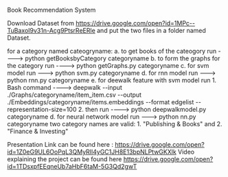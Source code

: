 Book Recommendation System

Download Dataset from  https://drive.google.com/open?id=1MPc--TuBaxoI9v31n-Acg9PtsrReERle and put the two files in a folder named Dataset.

for a category named cateogryname:
    a. to get books of the cateogory run ---->   python getBooksbyCategory categoryname
    b. to form the graphs for the category run ---->  python getGraphs.py categoryname
    c. for svm model run ---> python svm.py categoryname
    d. for rnn model run ---> python rnn.py categoryname
    e. for deewalk feature with svm model run 
        1. Bash command ----> deepwalk --input ./Graphs/categoryname/item_item.csv --output ./Embeddings/categoryname/items.embeddings --format edgelist --representation-size=100
        2. then run ----> python deepwalkmodel.py categoryname
    d. for neural network model run ---> python nn.py categoryname
two category names are valid:  1. "Publishing & Books"   and 2. "Finance & Investing"



Presentation Link can be found here : https://drive.google.com/open?id=1Z0eG9UL6OoPqL3QMyRIl4yGC1JH8E13bpNLPtwGKXlk
Video explaining the project can be found here https://drive.google.com/open?id=1TDsxpfEEqneUb7aHbF6taM-5G3Qd2gwT


